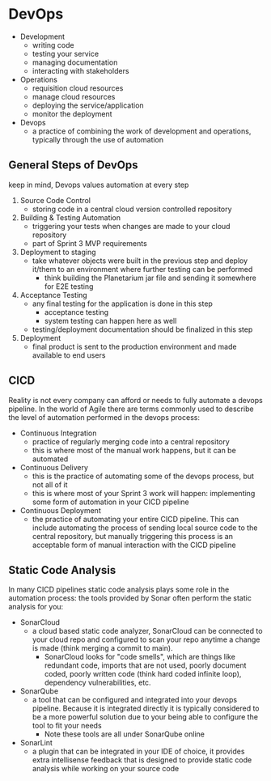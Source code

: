 # DevOps
- Development
    - writing code
    - testing your service
    - managing documentation
    - interacting with stakeholders
- Operations
    - requisition cloud resources
    - manage cloud resources
    - deploying the service/application
    - monitor the deployment
- Devops
    - a practice of combining the work of development and operations, typically through the use of automation

## General Steps of DevOps
keep in mind, Devops values automation at every step
1. Source Code Control  
    - storing code in a central cloud version controlled repository
2. Building & Testing Automation
    - triggering your tests when changes are made to your cloud repository
    - part of Sprint 3 MVP requirements
3. Deployment to staging
    - take whatever objects were built in the previous step and deploy it/them to an environment where further testing can be performed
        - think building the Planetarium jar file and sending it somewhere for E2E testing
4. Acceptance Testing
    - any final testing for the application is done in this step
        - acceptance testing
        - system testing can happen here as well
    - testing/deployment documentation should be finalized in this step
5. Deployment
    - final product is sent to the production environment and made available to end users

## CICD
Reality is not every company can afford or needs to fully automate a devops pipeline. In the world of Agile there are terms commonly used to describe the level of automation performed in the devops process:
- Continuous Integration
    - practice of regularly merging code into a central repository
    - this is where most of the manual work happens, but it can be automated
- Continuous Delivery
    - this is the practice of automating some of the devops process, but not all of it
    - this is where most of your Sprint 3 work will happen: implementing some form of automation in your CICD pipeline
- Continuous Deployment
    - the practice of automating your entire CICD pipeline. This can include automating the process of sending local source code to the central repository, but manually triggering this process is an acceptable form of manual interaction with the CICD pipeline

## Static Code Analysis
In many CICD pipelines static code analysis plays some role in the automation process: the tools provided by Sonar often perform the static analysis for you:
- SonarCloud
    - a cloud based static code analyzer, SonarCloud can be connected to your cloud repo and configured to scan your repo anytime a change is made (think merging a commit to main). 
        - SonarCloud looks for "code smells", which are things like redundant code, imports that are not used, poorly document coded, poorly written code (think hard coded infinite loop), dependency vulnerabilities, etc.
- SonarQube
    - a tool that can be configured and integrated into your devops pipeline. Because it is integrated directly it is typically considered to be a more powerful solution due to your being able to configure the tool to fit your needs
        - Note these tools are all under SonarQube online
- SonarLint
    - a plugin that can be integrated in your IDE of choice, it provides extra intellisense feedback that is designed to provide static code analysis while working on your source code